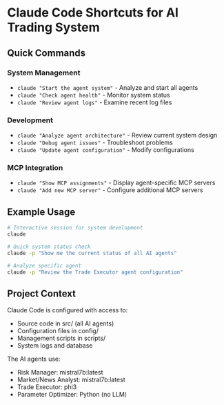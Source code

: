 # Claude Code Shortcuts for AI Trading System

## Quick Commands

### System Management
- `claude "Start the agent system"` - Analyze and start all agents
- `claude "Check agent health"` - Monitor system status
- `claude "Review agent logs"` - Examine recent log files

### Development  
- `claude "Analyze agent architecture"` - Review current system design
- `claude "Debug agent issues"` - Troubleshoot problems
- `claude "Update agent configuration"` - Modify configurations

### MCP Integration
- `claude "Show MCP assignments"` - Display agent-specific MCP servers
- `claude "Add new MCP server"` - Configure additional MCP servers

## Example Usage

```bash
# Interactive session for system development
claude 

# Quick system status check
claude -p "Show me the current status of all AI agents"

# Analyze specific agent
claude -p "Review the Trade Executor agent configuration"
```

## Project Context

Claude Code is configured with access to:
- Source code in src/ (all AI agents)  
- Configuration files in config/
- Management scripts in scripts/
- System logs and database

The AI agents use:
- Risk Manager: mistral7b:latest
- Market/News Analyst: mistral7b:latest  
- Trade Executor: phi3
- Parameter Optimizer: Python (no LLM)
